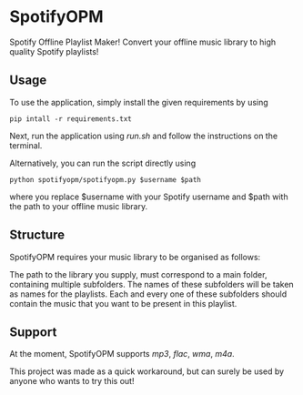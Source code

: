 # SpotifyOPM

Spotify Offline Playlist Maker! Convert your offline music library to high quality Spotify playlists!

## Usage

To use the application, simply install the given requirements by using
```
pip intall -r requirements.txt
```

Next, run the application using _run.sh_ and follow the instructions on the terminal.

Alternatively, you can run the script directly using
```
python spotifyopm/spotifyopm.py $username $path
```
where you replace $username with your Spotify username and $path with the path to your offline music library.

## Structure

SpotifyOPM requires your music library to be organised as follows:

The path to the library you supply, must correspond to a main folder, containing multiple subfolders. The names of these subfolders will be taken as names for the playlists. Each and every one of these subfolders should contain the music that you want to be present in this playlist.

## Support

At the moment, SpotifyOPM supports _mp3_, _flac_, _wma_, _m4a_.

This project was made as a quick workaround, but can surely be used by anyone who wants to try this out!
